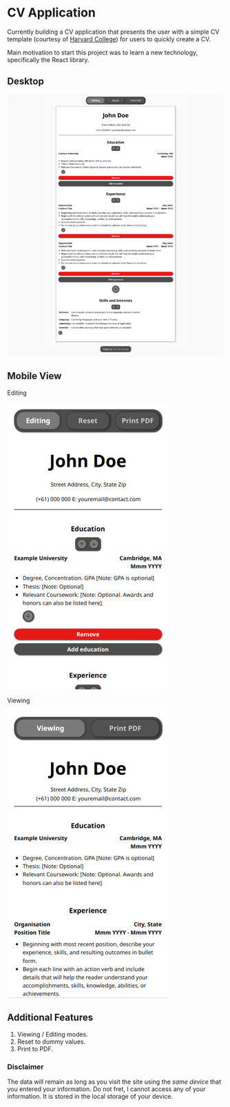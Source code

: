 # CV Application

Currently building a CV application that presents the user with a simple CV template (courtesy of [Harvard College](https://careerservices.fas.harvard.edu/resources/bullet-point-resume-template/)) for users to quickly create a CV.

Main motivation to start this project was to learn a new technology, specifically the React library.

## Desktop

<p align="center">
    <img src="./src/assets/desktopfullsize.png">
</p>

## Mobile View

<p align="center">
    <p>Editing</p><img src="./src/assets/mvp1.png"><p>Viewing</p><img src="./src/assets/mvp2.png">
</p>

## Additional Features

1. Viewing / Editing modes.
1. Reset to dummy values.
1. Print to PDF.

### Disclaimer

The data will remain as long as you visit the site using the _same device_ that you entered your information.
Do not fret, I cannot access any of your information. It is stored in the local storage of your device.
